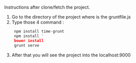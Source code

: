 Instructions after clone/fetch the project.

1. Go to the directory of the project where is the gruntfile.js
2. Type those 4 command :
     ```python
      npm install time-grunt 
      npm install '
      bower install
      grunt serve 
      ```
3. After that you will see the project into the localhost:9000
